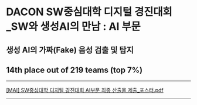 # DACON SW중심대학 디지털 경진대회_SW와 생성AI의 만남 : AI 부문


## 생성 AI의 가짜(Fake) 음성 검출 및 탐지 
## 14th place out of 219 teams (top 7%)
---


[[MAI] SW중심대학 디지털 경진대회 AI부문 최종 산출물 제출_포스터.pdf](https://github.com/user-attachments/files/18194789/MAI.SW.AI._.pdf)


---
